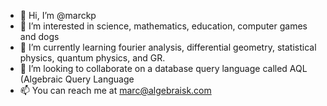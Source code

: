 - 👋 Hi, I’m @marckp
- 👀 I’m interested in science, mathematics, education, computer games and dogs
- 🌱 I’m currently learning fourier analysis, differential geometry, statistical physics, quantum physics, and GR.
- 💞️ I’m looking to collaborate on a database query language called AQL (Algebraic Query Language
- 📫 You can reach me at marc@algebraisk.com

<!---
marckp/marckp is a ✨ special ✨ repository because its `README.md` (this file) appears on your GitHub profile.
You can click the Preview link to take a look at your changes.
--->
